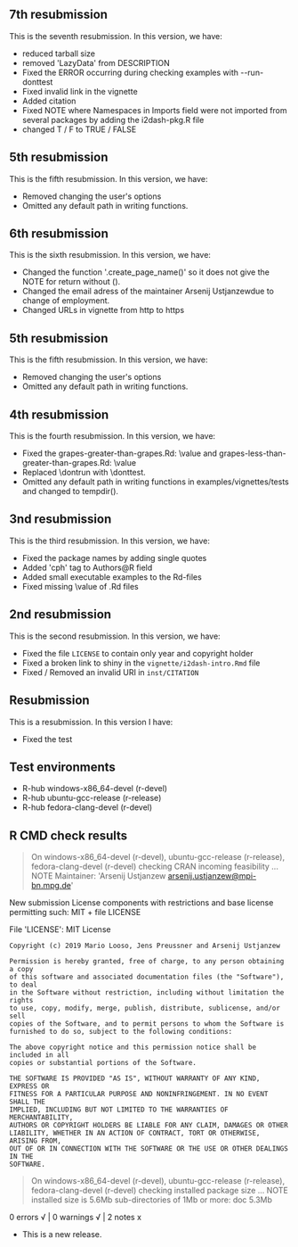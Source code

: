 ## 7th resubmission 

This is the seventh resubmission. In this version, we have:

* reduced tarball size
* removed 'LazyData' from DESCRIPTION
* Fixed the ERROR occurring during checking examples with --run-donttest
* Fixed invalid link in the vignette
* Added citation
* Fixed NOTE where Namespaces in Imports field were not imported from several packages by adding the i2dash-pkg.R file
* changed T / F to TRUE / FALSE

## 5th resubmission 

This is the fifth resubmission. In this version, we have:

* Removed changing the user's options
* Omitted any default path in writing functions.


## 6th resubmission 

This is the sixth resubmission. In this version, we have:

* Changed the function '.create_page_name()' so it does not give the NOTE for return without ().
* Changed the email adress of the maintainer Arsenij Ustjanzewdue to change of employment.
* Changed URLs in vignette from http to https

## 5th resubmission 

This is the fifth resubmission. In this version, we have:

* Removed changing the user's options
* Omitted any default path in writing functions.


## 4th resubmission 

This is the fourth resubmission. In this version, we have:

* Fixed the grapes-greater-than-grapes.Rd: \value and grapes-less-than-greater-than-grapes.Rd: \value
* Replaced \dontrun with \donttest.
* Omitted any default path in writing functions in examples/vignettes/tests and changed to tempdir().

## 3nd resubmission 

This is the third resubmission. In this version, we have:

* Fixed the package names by adding single quotes
* Added 'cph' tag to Authors@R field
* Added small executable examples to the Rd-files
* Fixed missing \value of .Rd files

## 2nd resubmission 

This is the second resubmission. In this version, we have:

* Fixed the file `LICENSE` to contain only year and copyright holder
* Fixed a broken link to shiny in the `vignette/i2dash-intro.Rmd` file
* Fixed / Removed an invalid URI in `inst/CITATION`

## Resubmission

This is a resubmission. In this version I have:

* Fixed the test

## Test environments
- R-hub windows-x86_64-devel (r-devel)
- R-hub ubuntu-gcc-release (r-release)
- R-hub fedora-clang-devel (r-devel)

## R CMD check results
> On windows-x86_64-devel (r-devel), ubuntu-gcc-release (r-release), fedora-clang-devel (r-devel)
  checking CRAN incoming feasibility ... NOTE
  Maintainer: 'Arsenij Ustjanzew <arsenij.ustjanzew@mpi-bn.mpg.de>'
  
  New submission
  License components with restrictions and base license permitting such:
    MIT + file LICENSE
  
  File 'LICENSE':
    MIT License
    
    Copyright (c) 2019 Mario Looso, Jens Preussner and Arsenij Ustjanzew
    
    Permission is hereby granted, free of charge, to any person obtaining a copy
    of this software and associated documentation files (the "Software"), to deal
    in the Software without restriction, including without limitation the rights
    to use, copy, modify, merge, publish, distribute, sublicense, and/or sell
    copies of the Software, and to permit persons to whom the Software is
    furnished to do so, subject to the following conditions:
    
    The above copyright notice and this permission notice shall be included in all
    copies or substantial portions of the Software.
    
    THE SOFTWARE IS PROVIDED "AS IS", WITHOUT WARRANTY OF ANY KIND, EXPRESS OR
    FITNESS FOR A PARTICULAR PURPOSE AND NONINFRINGEMENT. IN NO EVENT SHALL THE
    IMPLIED, INCLUDING BUT NOT LIMITED TO THE WARRANTIES OF MERCHANTABILITY,
    AUTHORS OR COPYRIGHT HOLDERS BE LIABLE FOR ANY CLAIM, DAMAGES OR OTHER
    LIABILITY, WHETHER IN AN ACTION OF CONTRACT, TORT OR OTHERWISE, ARISING FROM,
    OUT OF OR IN CONNECTION WITH THE SOFTWARE OR THE USE OR OTHER DEALINGS IN THE
    SOFTWARE.

> On windows-x86_64-devel (r-devel), ubuntu-gcc-release (r-release), fedora-clang-devel (r-devel)
  checking installed package size ... NOTE
    installed size is  5.6Mb
    sub-directories of 1Mb or more:
      doc   5.3Mb

0 errors √ | 0 warnings √ | 2 notes x

* This is a new release.
